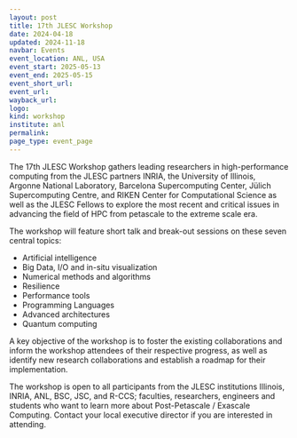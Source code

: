 ```yaml
---
layout: post
title: 17th JLESC Workshop
date: 2024-04-18
updated: 2024-11-18
navbar: Events
event_location: ANL, USA
event_start: 2025-05-13
event_end: 2025-05-15
event_short_url: 
event_url: 
wayback_url:
logo:
kind: workshop
institute: anl
permalink:
page_type: event_page
---
```


The 17th JLESC Workshop gathers leading researchers in high-performance computing from the JLESC partners INRIA, the University of Illinois, Argonne National Laboratory, Barcelona Supercomputing Center, Jülich Supercomputing Centre, and RIKEN Center for Computational Science as well as the JLESC Fellows to explore the most recent and critical issues in advancing the field of HPC from petascale to the extreme scale era.

The workshop will feature short talk and break-out sessions on these seven central topics:

  * Artificial intelligence
  * Big Data, I/O and in-situ visualization
  * Numerical methods and algorithms
  * Resilience
  * Performance tools
  * Programming Languages
  * Advanced architectures
  * Quantum computing

A key objective of the workshop is to foster the existing collaborations and inform the workshop attendees of their respective progress, as well as identify new research collaborations and establish a roadmap for their implementation.

The workshop is open to all participants from the JLESC institutions Illinois, INRIA, ANL, BSC, JSC, and R-CCS; faculties, researchers, engineers and students who want to learn more about Post-Petascale / Exascale Computing. Contact your local executive director if you are interested in attending.

